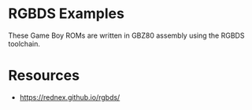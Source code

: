 # RGBDS Examples
These Game Boy ROMs are written in GBZ80 assembly using the RGBDS toolchain.

# Resources
* https://rednex.github.io/rgbds/